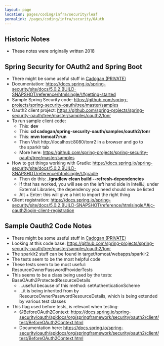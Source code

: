 ```yaml
---
layout: page
location: pages/coding/infra/security/leaf
permalink: /pages/coding/infra/security/OAuth
---
```

## Historic Notes

  - These notes were originally written 2018

## Spring Security for OAuth2 and Spring Boot

  - There might be some useful stuff in [Cadogan
    (PRIVATE)](https://github.com/claresudbery/Cadogan)
  - Documentation:
    [<span class="underline">https://docs.spring.io/spring-security/site/docs/5.0.2.BUILD-SNAPSHOT/reference/htmlsingle/\#getting-started</span>](https://docs.spring.io/spring-security/site/docs/5.0.2.BUILD-SNAPSHOT/reference/htmlsingle/#getting-started)
  - Sample Spring Security code:
    [<span class="underline">https://github.com/spring-projects/spring-security-oauth/tree/master/samples</span>](https://github.com/spring-projects/spring-security-oauth/tree/master/samples)
  - Oauth2 client project:
    [<span class="underline">https://github.com/spring-projects/spring-security-oauth/tree/master/samples/oauth2/tonr</span>](https://github.com/spring-projects/spring-security-oauth/tree/master/samples/oauth2/tonr)
  - To run sample client code:
      - This: **dev**
      - This: **cd cadogan/spring-security-oauth/samples/oauth2/tonr**
      - This: **mvn tomcat7:run**
      - Then Visit http://localhost:8080/tonr2 in a browser and go to
        the sparklr tab
      - More here:
        [<span class="underline">https://github.com/spring-projects/spring-security-oauth/tree/master/samples</span>](https://github.com/spring-projects/spring-security-oauth/tree/master/samples)
  - How to get things working with Gradle:
    [<span class="underline">https://docs.spring.io/spring-security/site/docs/5.0.2.BUILD-SNAPSHOT/reference/htmlsingle/\#gradle</span>](https://docs.spring.io/spring-security/site/docs/5.0.2.BUILD-SNAPSHOT/reference/htmlsingle/#gradle)
      - Then do this: **./gradlew clean build --refresh-dependencies**
      - If that has worked, you will see on the left hand side in
        IntelliJ, under External Libraries, the dependency you need
        should now be listed
      - Alt + Enter: this will give a hint to import the right thing
  - Client registration:
    [<span class="underline">https://docs.spring.io/spring-security/site/docs/5.0.2.BUILD-SNAPSHOT/reference/htmlsingle/\#jc-oauth2login-client-registration</span>](https://docs.spring.io/spring-security/site/docs/5.0.2.BUILD-SNAPSHOT/reference/htmlsingle/#jc-oauth2login-client-registration)

## Sample Oauth2 Code Notes

  - There might be some useful stuff in [Cadogan
    (PRIVATE)](https://github.com/claresudbery/Cadogan)
  - Looking at this code base:
    [<span class="underline">https://github.com/spring-projects/spring-security-oauth/tree/master/samples/oauth2/tonr</span>](https://github.com/spring-projects/spring-security-oauth/tree/master/samples/oauth2/tonr)
  - The sparklr2 stuff can be found in target/tomcat/webapps/sparklr2
  - The tests seem to be the most helpful code
  - These tests seem to be most useful:
    ResourceOwnerPasswordProviderTests
  - This seems to be a class being used by the tests:
    BaseOAuth2ProtectedResourceDetails
      - …useful because of this method: setAuthenticationScheme
      - …it is being inherited from by
        ResourceOwnerPasswordResourceDetails, which is being extended by
        various test classes
  - This flag used before tests, is relevant when testing:
      - @BeforeOAuth2Context:
        [<span class="underline">https://docs.spring.io/spring-security/oauth/apidocs/org/springframework/security/oauth2/client/test/BeforeOAuth2Context.html</span>](https://docs.spring.io/spring-security/oauth/apidocs/org/springframework/security/oauth2/client/test/BeforeOAuth2Context.html)
      - Documentation here:
        [<span class="underline">https://docs.spring.io/spring-security/oauth/apidocs/org/springframework/security/oauth2/client/test/BeforeOAuth2Context.html</span>](https://docs.spring.io/spring-security/oauth/apidocs/org/springframework/security/oauth2/client/test/BeforeOAuth2Context.html)
